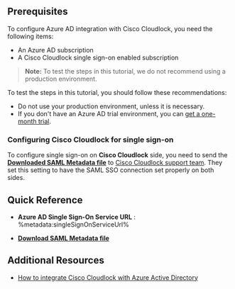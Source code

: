 ## Prerequisites

To configure Azure AD integration with Cisco Cloudlock, you need the following items:

- An Azure AD subscription
- A Cisco Cloudlock single sign-on enabled subscription

> **Note:**
> To test the steps in this tutorial, we do not recommend using a production environment.

To test the steps in this tutorial, you should follow these recommendations:

- Do not use your production environment, unless it is necessary.
- If you don't have an Azure AD trial environment, you can [get a one-month trial](https://azure.microsoft.com/pricing/free-trial/).

### Configuring Cisco Cloudlock for single sign-on

To configure single sign-on on **Cisco Cloudlock** side, you need to send the **[Downloaded SAML Metadata file](%metadata:metadataDownloadUrl%)**
 to [Cisco Cloudlock support team](mailto:support@cloudlock.com). They set this setting to have the SAML SSO connection set properly on both sides.

## Quick Reference

* **Azure AD Single Sign-On Service URL** : %metadata:singleSignOnServiceUrl%

* **[Download SAML Metadata file](%metadata:metadataDownloadUrl%)**


## Additional Resources

* [How to integrate Cisco Cloudlock with Azure Active Directory](https://docs.microsoft.com/azure/active-directory/active-directory-saas-ciscocloudlock-tutorial)
